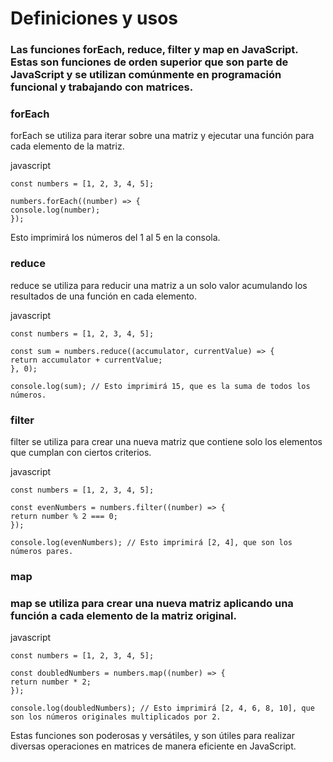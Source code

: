 # Definiciones y usos

### Las funciones forEach, reduce, filter y map en JavaScript. Estas son funciones de orden superior que son parte de JavaScript y se utilizan comúnmente en programación funcional y trabajando con matrices.

### forEach

forEach se utiliza para iterar sobre una matriz y ejecutar una función para cada elemento de la matriz.

javascript

    const numbers = [1, 2, 3, 4, 5];

    numbers.forEach((number) => {
    console.log(number);
    });
Esto imprimirá los números del 1 al 5 en la consola.

### reduce

 reduce se utiliza para reducir una matriz a un solo valor acumulando los resultados de una función en cada elemento.

javascript

    const numbers = [1, 2, 3, 4, 5];

    const sum = numbers.reduce((accumulator, currentValue) => {
    return accumulator + currentValue;
    }, 0);

    console.log(sum); // Esto imprimirá 15, que es la suma de todos los números.
    
### filter

 filter se utiliza para crear una nueva matriz que contiene solo los elementos que cumplan con ciertos criterios.

javascript

    const numbers = [1, 2, 3, 4, 5];

    const evenNumbers = numbers.filter((number) => {
    return number % 2 === 0;
    });

    console.log(evenNumbers); // Esto imprimirá [2, 4], que son los números pares.
    

### map

### map se utiliza para crear una nueva matriz aplicando una función a cada elemento de la matriz original.

javascript

    const numbers = [1, 2, 3, 4, 5];

    const doubledNumbers = numbers.map((number) => {
    return number * 2;
    });

    console.log(doubledNumbers); // Esto imprimirá [2, 4, 6, 8, 10], que son los números originales multiplicados por 2.


 Estas funciones son poderosas y versátiles, y son útiles para realizar diversas operaciones en matrices de manera eficiente en JavaScript.